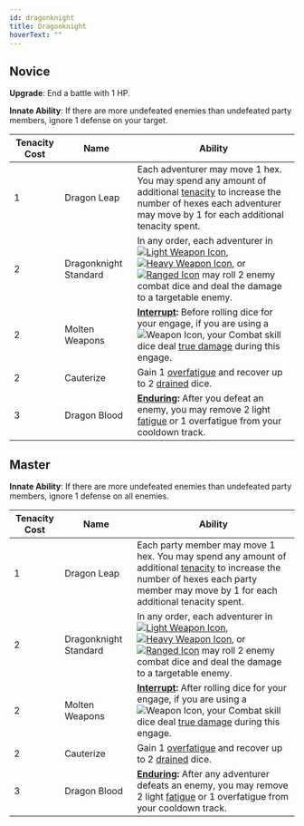 ```yaml
---
id: dragonknight
title: Dragonknight
hoverText: ""
---
```


## Novice

**Upgrade**: End a battle with 1 HP.

**Innate Ability**: If there are more undefeated enemies than undefeated party members, ignore 1 defense on your target. 

| Tenacity Cost | Name                  | Ability                                                                                                                                                                                                                                                                                                                                                                                                                                                                     |
|---------------|-----------------------|-----------------------------------------------------------------------------------------------------------------------------------------------------------------------------------------------------------------------------------------------------------------------------------------------------------------------------------------------------------------------------------------------------------------------------------------------------------------------------|
| 1             | Dragon Leap           | Each adventurer may move 1 hex. You may spend any amount of additional [tenacity](/docs/all/glossary/tenacity) to increase the number of hexes each adventurer may move by 1 for each additional tenacity spent.                                                                                                                                                                                                                                                            |
| 2             | Dragonknight Standard | In any order, each adventurer in [<img src="/icons/light-weapon.svg" alt="Light Weapon Icon" class="icon-svg" />](/docs/all/battle-forms/light-weapon), [<img src="/icons/heavy-weapon.svg" alt="Heavy Weapon Icon" class="icon-svg" />](/docs/all/battle-forms/heavy-weapon), or [<img src="/icons/ranged-weapon.svg" alt="Ranged Icon" class="icon-svg" />](/docs/all/battle-forms/ranged-weapon) may roll 2 enemy combat dice and deal the damage to a targetable enemy. |
| 2             | Molten Weapons        | **[Interrupt](/docs/all/glossary/interrupt):** Before rolling dice for your engage, if you are using a <img src="/icons/weapon.svg" alt="Weapon Icon" class="icon-svg" />, your Combat skill dice deal [true damage](/docs/all/glossary/true-damage) during this engage.                                                                                                                                                                                                    |
| 2             | Cauterize             | Gain 1 [overfatigue](/docs/all/glossary/fatigue) and recover up to 2 [drained](/docs/all/glossary/drained) dice.                                                                                                                                                                                                                                                                                                                                                            |
| 3             | Dragon Blood          | **[Enduring](/docs/all/glossary/enduring):** After you defeat an enemy, you may remove 2 light [fatigue](/docs/all/glossary/fatigue) or 1 overfatigue from your cooldown track.                                                                                                                                                                                                                                                                                             |

## Master

**Innate Ability**: If there are more undefeated enemies than undefeated party members, ignore 1 defense on all enemies.

| Tenacity Cost | Name                  | Ability                                                                                                                                                                                                                                                                                                                                                                                                                                                                     |
|---------------|-----------------------|-----------------------------------------------------------------------------------------------------------------------------------------------------------------------------------------------------------------------------------------------------------------------------------------------------------------------------------------------------------------------------------------------------------------------------------------------------------------------------|
| 1             | Dragon Leap           | Each party member may move 1 hex. You may spend any amount of additional [tenacity](/docs/all/glossary/tenacity) to increase the number of hexes each party member may move by 1 for each additional tenacity spent.                                                                                                                                                                                                                                                        |
| 2             | Dragonknight Standard | In any order, each adventurer in [<img src="/icons/light-weapon.svg" alt="Light Weapon Icon" class="icon-svg" />](/docs/all/battle-forms/light-weapon), [<img src="/icons/heavy-weapon.svg" alt="Heavy Weapon Icon" class="icon-svg" />](/docs/all/battle-forms/heavy-weapon), or [<img src="/icons/ranged-weapon.svg" alt="Ranged Icon" class="icon-svg" />](/docs/all/battle-forms/ranged-weapon) may roll 2 enemy combat dice and deal the damage to a targetable enemy. |
| 2             | Molten Weapons        | **[Interrupt](/docs/all/glossary/interrupt):** After rolling dice for your engage, if you are using a <img src="/icons/weapon.svg" alt="Weapon Icon" class="icon-svg" />, your Combat skill dice deal [true damage](/docs/all/glossary/true-damage) during this engage.                                                                                                                                                                                                     |
| 2             | Cauterize             | Gain 1 [overfatigue](/docs/all/glossary/fatigue) and recover up to 2 [drained](/docs/all/glossary/drained) dice.                                                                                                                                                                                                                                                                                                                                                            |
| 3             | Dragon Blood          | **[Enduring](/docs/all/glossary/enduring):** After any adventurer defeats an enemy, you may remove 2 light [fatigue](/docs/all/glossary/fatigue) or 1 overfatigue from your cooldown track.                                                                                                                                                                                                                                                                                 |
